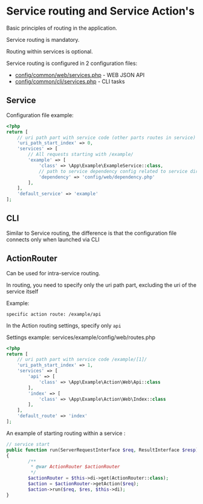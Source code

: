 # Service routing and Service Action's

Basic principles of routing in the application.

Service routing is mandatory.

Routing within services is optional.

Service routing is configured in 2 configuration files:

* [config/common/web/services.php](../config/common/web/services.php)  -  WEB JSON API
* [config/common/cli/services.php](../config/common/cli/services.php)  -  CLI tasks

## Service
Configuration file example:

```php 
<?php
return [
    // uri path part with service code (other parts routes in service)
    'uri_path_start_index' => 0,
    'services' => [
        // All requests starting with /example/
        'example' => [
            'class' => \App\Example\ExampleService::class,
            // path to service dependency config related to service directory
            'dependency' => 'config/web/dependency.php'
        ],
    ],
    'default_service' => 'example'
];
```

## CLI

Similar to Service routing, the difference is that the configuration file
connects only when launched via CLI


## ActionRouter

Can be used for intra-service routing.

In routing, you need to specify only the uri path part, excluding the uri of the service itself

Example:

```
specific action route: /example/api
```

In the Action routing settings, specify only `api`

Settings example: services/example/config/web/routes.php
```php
<?php
return [
    // uri path part with service code /example/[1]/ 
    'uri_path_start_index' => 1,
    'services' => [
        'api' => [
            'class' => \App\Example\Action\Web\Api::class
        ],
        'index' => [
            'class' => \App\Example\Action\Web\Index::class
        ],
    ],
    'default_route' => 'index'
];
```
An example of starting routing within a service :
```php 
// service start
public function run(ServerRequestInterface $req, ResultInterface $resp): void
{
        /**
         * @var ActionRouter $actionRouter
         */
        $actionRouter = $this->di->get(ActionRouter::class);
        $action = $actionRouter->getAction($req);
        $action->run($req, $res, $this->di);
}
```
